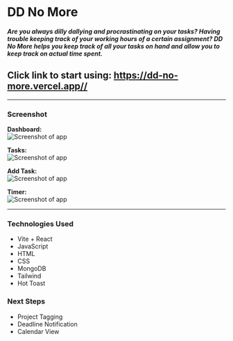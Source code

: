 # DD No More

**_Are you always dilly dallying and procrastinating on your tasks? Having trouble keeping track of your working hours of a certain assignment? DD No More helps you keep track of all your tasks on hand and allow you to keep track on actual time spent._**

## Click link to start using: https://dd-no-more.vercel.app//

---

### Screenshot

**Dashboard:**
<br />![Screenshot of app](src/assets/DDNoMore_Dashboard.png)

**Tasks:**
<br />![Screenshot of app](src/assets/DDNoMore_Tasks.png)

**Add Task:**
<br />![Screenshot of app](src/assets/DDNoMore_AddTask.png)

**Timer:**
<br />![Screenshot of app](src/assets/DDNoMore_Timer.png)

---

### Technologies Used

- Vite + React
- JavaScript
- HTML
- CSS
- MongoDB
- Tailwind
- Hot Toast

### Next Steps

- Project Tagging
- Deadline Notification
- Calendar View
